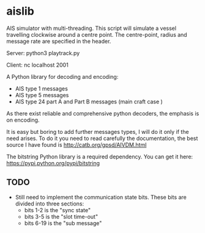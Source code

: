 aislib
======

AIS simulator with multi-threading.
This script will simulate a vessel travelling clockwise around a centre point.
The centre-point, radius and message rate are specified in the header.

Server: python3 playtrack.py

Client: nc localhost 2001


A Python library for decoding and encoding: 
 * AIS type 1 messages
 * AIS type 5 messages
 * AIS type 24 part A and Part B messages (main craft case )
 
As there exist reliable and comprehensive python decoders, the emphasis is on encoding.

It is easy but boring to add further messages types, I will do it only if the need arises.
To do it you need to read carefully the documentation, the best source I have found is http://catb.org/gpsd/AIVDM.html

The bitstring Python library is a required dependency. You can get it here: https://pypi.python.org/pypi/bitstring

TODO
------

* Still need to implement the communication state bits. These bits are divided into three sections:
  * bits 1-2 is the "sync state"
  * bits 3-5 is the "slot time-out"
  * bits 6-19 is the "sub message"
